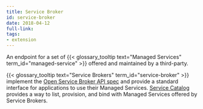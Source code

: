 ```yaml
---
title: Service Broker
id: service-broker
date: 2018-04-12
full-link: 
tags:
- extension 
---
```

 An endpoint for a set of {{< glossary_tooltip text="Managed Services" term_id="managed-service" >}} offered and maintained by a third-party.

<!--more--> 

{{< glossary_tooltip text="Service Brokers" term_id="service-broker" >}} implement the [Open Service Broker API spec](https://github.com/openservicebrokerapi/servicebroker/blob/v2.13/spec.md) and provide a standard interface for applications to use their Managed Services. [Service Catalog](/docs/concepts/service-catalog/) provides a way to list, provision, and bind with Managed Services offered by Service Brokers.
